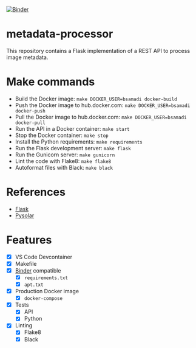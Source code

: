 [![Binder](https://mybinder.org/badge_logo.svg)](https://mybinder.org/v2/gh/bsamadi/metadata-processor/main)

# metadata-processor
This repository contains a Flask implementation of a REST API to process image metadata.  

# Make commands

- Build the Docker image: `make DOCKER_USER=bsamadi docker-build`
- Push the Docker image to hub.docker.com: `make DOCKER_USER=bsamadi docker-push`
- Pull the Docker image to hub.docker.com: `make DOCKER_USER=bsamadi docker-pull`
- Run the API in a Docker container: `make start`
- Stop the Docker container: `make stop`
- Install the Python requirements: `make requirements`
- Run the Flask development server: `make flask`
- Run the Gunicorn server: `make gunicorn`
- Lint the code with Flake8: `make flake8`
- Autoformat files with Black: `make black`

# References

* [Flask](https://flask.palletsprojects.com/en/2.1.x/)
* [Pysolar](https://pysolar.org/)

# Features

- [x] VS Code Devcontainer
- [x] Makefile
- [x] [Binder](https://mybinder.org/) compatible
  - [x] `requirements.txt`
  - [x] `apt.txt`
- [x] Production Docker image
  - [x] `docker-compose`
- [x] Tests
  - [x] API
  - [x] Python
- [x] Linting
  - [x] Flake8
  - [x] Black